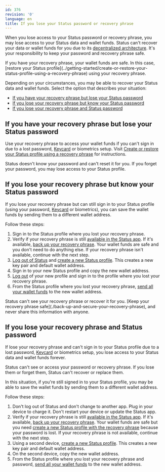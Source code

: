 ```yaml
---
id: 376
revision: '0'
language: en
title: If you lose your Status password or recovery phrase
---
```


When you lose access to your Status password or recovery phrase, you may lose access to your Status data and wallet funds. Status can't recover your data or wallet funds for you due to its [decentralized architecture](../getting-started/what-is-status). It's your responsibility to keep your password and recovery phrase safe.

<Admonition type="info">
If you have your recovery phrase, your wallet funds are safe. In this case, [restore your Status profile](../getting-started/create-or-restore-your-status-profile-using-a-recovery-phrase) using your recovery phrase.
</Admonition>

Depending on your circumstances, you may be able to recover your Status data and wallet funds. Select the option that describes your situation:

- [If you have your recovery phrase but lose your Status password](#if-you-have-your-recovery-phrase-but-lose-your-status-password)
- [If you lose your recovery phrase but know your Status password](#if-you-lose-your-recovery-phrase-but-know-your-status-password)
- [If you lose your recovery phrase and Status password](#if-you-lose-your-recovery-phrase-and-status-password)

## If you have your recovery phrase but lose your Status password

Use your recovery phrase to access your wallet funds if you can't sign in due to a lost password, [Keycard](../about-keycard) or biometrics setup. Visit [Create or restore your Status profile using a recovery phrase](../getting-started/create-or-restore-your-status-profile-using-a-recovery-phrase) for instructions.

<Admonition type="warn">
Status doesn't know your password and can't reset it for you. If you forget your password, you may lose access to your Status profile.
</Admonition>

## If you lose your recovery phrase but know your Status password

If you lose your recovery phrase but can still sign in to your Status profile (using your password, [Keycard](../about-keycard) or biometrics), you can save the wallet funds by sending them to a different wallet address.

Follow these steps:

1. Sign in to the Status profile where you lost your recovery phrase.
1. Verify if your recovery phrase is still [available in the Status app](./back-up-and-secure-your-recovery-phrase#back-up-recovery-phrase). If it's available, [back up your recovery phrase](./back-up-and-secure-your-recovery-phrase#back-up-recovery-phrase). Your wallet funds are safe and you don't need to do anything else. If your recovery phrase isn't available, continue with the next step.
1. [Log out of Status](./log-out-of-status) and [create a new Status profile](../getting-started/run-the-status-app-for-the-first-time). This creates a new key pair and default wallet address.
1. Sign in to your new Status profile and copy the new wallet address.
1. [Log out](./log-out-of-status) of your new profile and sign in to the profile where you lost your recovery phrase.
1. From the Status profile where you lost your recovery phrase, [send all your wallet funds](../status-wallet/send-crypto) to the new wallet address.

<Admonition type="warn">
Status can't see your recovery phrase or recover it for you. [Keep your recovery phrase safe](./back-up-and-secure-your-recovery-phrase), and never share this information with anyone.
</Admonition>

## If you lose your recovery phrase and Status password

If lose your recovery phrase and can't sign in to your Status profile due to a lost password, [Keycard](../about-keycard) or biometrics setup, you lose access to your Status data and wallet funds forever.

<Admonition type="warn">
Status can't see or access your password or recovery phrase. If you lose them or forget them, Status can't recover or replace them.
</Admonition>

In this situation, if you're still signed in to your Status profile, you may be able to save the wallet funds by sending them to a different wallet address.

Follow these steps:

1. Don't log out of Status and don't change to another app. Plug in your device to charge it. Don't restart your device or update the Status app.
1. Verify if your recovery phrase is still [available in the Status app](./back-up-and-secure-your-recovery-phrase#back-up-recovery-phrase). If it's available, [back up your recovery phrase](./back-up-and-secure-your-recovery-phrase#back-up-recovery-phrase). Your wallet funds are safe but you need [create a new Status profile with the recovery phrase](../getting-started/create-or-restore-your-status-profile-using-a-recovery-phrase) because your password is lost. If your recovery phrase is not available, continue with the next step.
1. Using a second device, [create a new Status profile](../getting-started/run-the-status-app-for-the-first-time). This creates a new key pair and default wallet address.
1. On the second device, copy the new wallet address.
1. From the Status profile where you lost your recovery phrase and password, [send all your wallet funds](../status-wallet/send-crypto) to the new wallet address.
